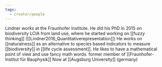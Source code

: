 ```yaml
---
tags:
  - creator/people
---
```

Lindner works at the Fraunhofer Institute.
He did his PhD in 2015 on biodiversity LCIA from land use, where he started working on [[fuzzy thinking]] ([[Lindner2016_Quantitativerepresentation]])
He works on [[naturalness]] as an alternative to species based indicators to measure [[biodiversity]] in [[life cycle assessment]].
He likes to have a mathematical point of view and use fancy math words.
former member of [[Fraunhofer-Institut für Bauphysik]]
Now at [[Augsburg University]] (germany)